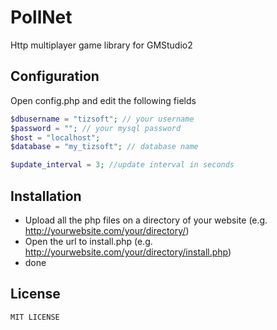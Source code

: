 PollNet
=====================
Http multiplayer game library for GMStudio2


## Configuration
Open config.php and edit the following fields
```php
$dbusername = "tizsoft"; // your username
$password = ""; // your mysql password
$host = "localhost";
$database = "my_tizsoft"; // database name

$update_interval = 3; //update interval in seconds
```
## Installation

* Upload all the php files on a directory of your website (e.g. http://yourwebsite.com/your/directory/)
* Open the url to install.php (e.g. http://yourwebsite.com/your/directory/install.php)
* done
  
  
License
--------

    MIT LICENSE
